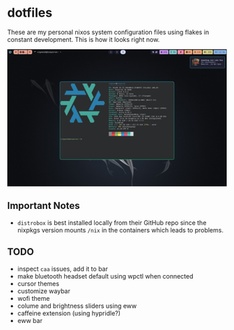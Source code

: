 # dotfiles

These are my personal nixos system configuration files using flakes in constant development.
This is how it looks right now.

![Screenshot of Desktop](desktop.png)

## Important Notes
- `distrobox` is best installed locally from their GitHub repo since the nixpkgs version mounts `/nix` in the containers which leads to problems.

## TODO
- inspect `caa` issues, add it to bar
- make bluetooth headset default using wpctl when connected
- cursor themes
- customize waybar
- wofi theme
- colume and brightness sliders using eww
- caffeine extension (using hypridle?)
- eww bar
